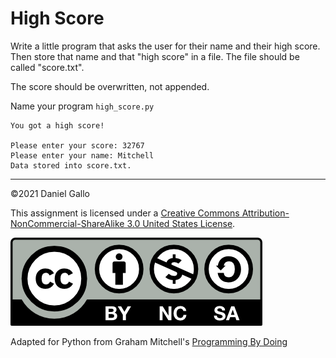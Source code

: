 # High Score


Write a little program that asks the user for their name and their high score. Then store that name and that "high score" in a file. The file should be called "score.txt".

The score should be overwritten, not appended.

Name your program `high_score.py`

```
You got a high score!

Please enter your score: 32767
Please enter your name: Mitchell
Data stored into score.txt.

```

---


©2021 Daniel Gallo


This assignment is licensed under a
[Creative Commons Attribution-NonCommercial-ShareAlike 3.0 United States License](https://creativecommons.org/licenses/by-nc-sa/3.0/us/deed.en_US).  

![Creative Commons License](images/by-nc-sa.png)





Adapted for Python from Graham Mitchell's [Programming By Doing](https://programmingbydoing.com/)